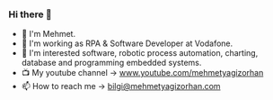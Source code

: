 ### Hi there 👋

- 💬 I'm Mehmet.
- 🔭 I'm working as RPA & Software Developer at Vodafone.
- 👀 I'm interested software, robotic process automation, charting, database and programming embedded systems.
- 📺 My youtube channel -> www.youtube.com/mehmetyagizorhan
- 📫 How to reach me -> bilgi@mehmetyagizorhan.com
